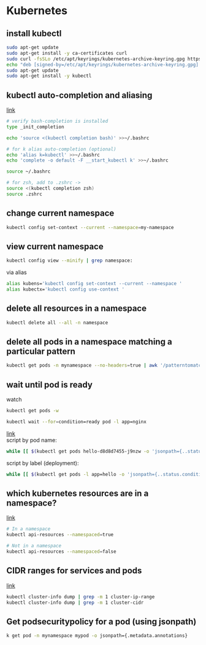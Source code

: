 # Kubernetes

## install kubectl
```sh
sudo apt-get update
sudo apt-get install -y ca-certificates curl
sudo curl -fsSLo /etc/apt/keyrings/kubernetes-archive-keyring.gpg https://packages.cloud.google.com/apt/doc/apt-key.gpg
echo "deb [signed-by=/etc/apt/keyrings/kubernetes-archive-keyring.gpg] https://apt.kubernetes.io/ kubernetes-xenial main" | sudo tee /etc/apt/sources.list.d/kubernetes.list
sudo apt-get update
sudo apt-get install -y kubectl
```

## kubectl auto-completion and aliasing
[link](https://kubernetes.io/docs/reference/kubectl/cheatsheet/#bash)
```sh
# verify bash-completion is installed 
type _init_completion

echo 'source <(kubectl completion bash)' >>~/.bashrc

# for k alias auto-completion (optional)
echo 'alias k=kubectl' >>~/.bashrc
echo 'complete -o default -F __start_kubectl k' >>~/.bashrc

source ~/.bashrc
```

```sh
# for zsh, add to .zshrc ->
source <(kubectl completion zsh)
source .zshrc
```

## change current namespace
```sh
kubectl config set-context --current --namespace=my-namespace
```

## view current namespace
```sh
kubectl config view --minify | grep namespace:
```

via alias
```sh
alias kubens='kubectl config set-context --current --namespace '
alias kubectx='kubectl config use-context '
```

## delete all resources in a namespace
```sh
kubectl delete all --all -n namespace
```

## delete all pods in a namespace matching a particular pattern
```sh
kubectl get pods -n mynamespace --no-headers=true | awk '/patterntomatch/{print $1}'| xargs  kubectl delete -n mynamespace pod
```

## wait until pod is ready

watch
```sh
kubectl get pods -w
```

```sh
kubectl wait --for=condition=ready pod -l app=nginx
```

[link](https://reuvenharrison.medium.com/how-to-wait-for-a-kubernetes-pod-to-be-ready-one-liner-144bbbb5a76f) <br />
script by pod name:
```sh
while [[ $(kubectl get pods hello-d8d8d7455-j9nzw -o 'jsonpath={..status.conditions[?(@.type=="Ready")].status}') != "True" ]]; do echo "waiting for pod" && sleep 1; done
```

script by label (deployment):
```sh
while [[ $(kubectl get pods -l app=hello -o 'jsonpath={..status.conditions[?(@.type=="Ready")].status}') != "True" ]]; do echo "waiting for pod" && sleep 1; done
```

## which kubernetes resources are in a namespace?
[link](https://kubernetes.io/docs/concepts/overview/working-with-objects/namespaces/#not-all-objects-are-in-a-namespace)
```sh
# In a namespace
kubectl api-resources --namespaced=true

# Not in a namespace
kubectl api-resources --namespaced=false
```

## CIDR ranges for services and pods
[link](https://stackoverflow.com/questions/44190607/how-do-you-find-the-cluster-service-cidr-of-a-kubernetes-cluster)
```sh
kubectl cluster-info dump | grep -m 1 cluster-ip-range
kubectl cluster-info dump | grep -m 1 cluster-cidr
```

## Get podsecuritypolicy for a pod (using jsonpath)
```sh
k get pod -n mynamespace mypod -o jsonpath={.metadata.annotations}
```
